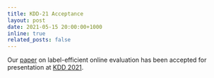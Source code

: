 ```yaml
---
title: KDD-21 Acceptance
layout: post
date: 2021-05-15 20:00:00+1000
inline: true
related_posts: false
---
```


Our [paper](https://arxiv.org/abs/2006.06963) on label-efficient online evaluation has been 
accepted for presentation at [KDD 2021](https://kdd.org/kdd2021/).